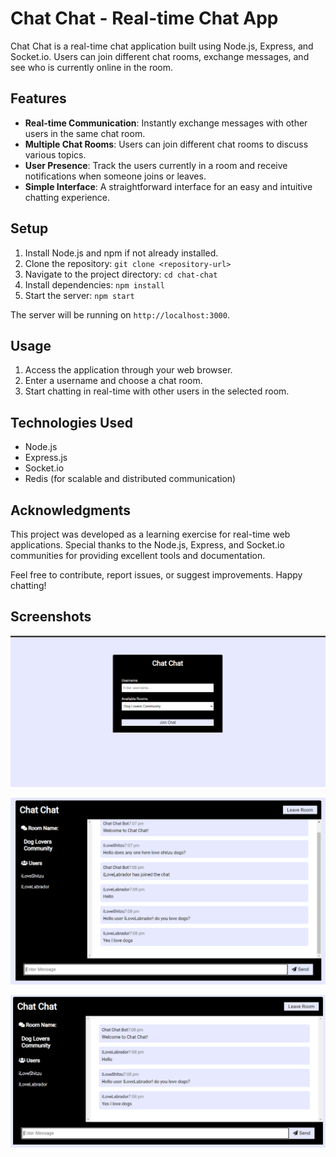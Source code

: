 # Chat Chat - Real-time Chat App

Chat Chat is a real-time chat application built using Node.js, Express, and Socket.io. Users can join different chat rooms, exchange messages, and see who is currently online in the room.

## Features

- **Real-time Communication**: Instantly exchange messages with other users in the same chat room.
- **Multiple Chat Rooms**: Users can join different chat rooms to discuss various topics.
- **User Presence**: Track the users currently in a room and receive notifications when someone joins or leaves.
- **Simple Interface**: A straightforward interface for an easy and intuitive chatting experience.

## Setup

1. Install Node.js and npm if not already installed.
2. Clone the repository: `git clone <repository-url>`
3. Navigate to the project directory: `cd chat-chat`
4. Install dependencies: `npm install`
5. Start the server: `npm start`

The server will be running on `http://localhost:3000`.

## Usage

1. Access the application through your web browser.
2. Enter a username and choose a chat room.
3. Start chatting in real-time with other users in the selected room.

## Technologies Used

- Node.js
- Express.js
- Socket.io
- Redis (for scalable and distributed communication)

## Acknowledgments

This project was developed as a learning exercise for real-time web applications. Special thanks to the Node.js, Express, and Socket.io communities for providing excellent tools and documentation.

Feel free to contribute, report issues, or suggest improvements. Happy chatting!


## Screenshots
![Lobby](./chat_chat_1.png)

![Lobby](./chat_chat_2.png)

![Lobby](./chat_chat_3.png)